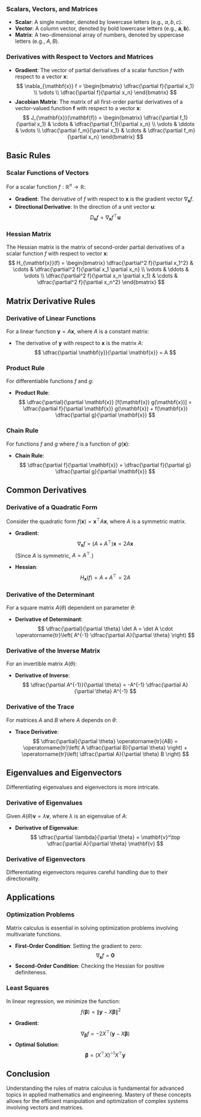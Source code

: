 
### Scalars, Vectors, and Matrices

- **Scalar**: A single number, denoted by lowercase letters (e.g., $a, b, c$).
- **Vector**: A column vector, denoted by bold lowercase letters (e.g., $\mathbf{a}, \mathbf{b}$).
- **Matrix**: A two-dimensional array of numbers, denoted by uppercase letters (e.g., $A, B$).

### Derivatives with Respect to Vectors and Matrices

- **Gradient**: The vector of partial derivatives of a scalar function $f$ with respect to a vector $\mathbf{x}$:
  $$
  \nabla_{\mathbf{x}} f = \begin{bmatrix} \dfrac{\partial f}{\partial x_1} \\ \vdots \\ \dfrac{\partial f}{\partial x_n} \end{bmatrix}
  $$
- **Jacobian Matrix**: The matrix of all first-order partial derivatives of a vector-valued function $\mathbf{f}$ with respect to a vector $\mathbf{x}$:
  $$
  J_{\mathbf{x}}(\mathbf{f}) = \begin{bmatrix} \dfrac{\partial f_1}{\partial x_1} & \cdots & \dfrac{\partial f_1}{\partial x_n} \\ \vdots & \ddots & \vdots \\ \dfrac{\partial f_m}{\partial x_1} & \cdots & \dfrac{\partial f_m}{\partial x_n} \end{bmatrix}
  $$

## Basic Rules

### Scalar Functions of Vectors

For a scalar function $f: \mathbb{R}^n \rightarrow \mathbb{R}$:

- **Gradient**: The derivative of $f$ with respect to $\mathbf{x}$ is the gradient vector $\nabla_{\mathbf{x}} f$.
- **Directional Derivative**: In the direction of a unit vector $\mathbf{u}$:
  $$
  D_{\mathbf{u}} f = \nabla_{\mathbf{x}} f^\top \mathbf{u}
  $$

### Hessian Matrix

The Hessian matrix is the matrix of second-order partial derivatives of a scalar function $f$ with respect to vector $\mathbf{x}$:
$$
H_{\mathbf{x}}(f) = \begin{bmatrix} \dfrac{\partial^2 f}{\partial x_1^2} & \cdots & \dfrac{\partial^2 f}{\partial x_1 \partial x_n} \\ \vdots & \ddots & \vdots \\ \dfrac{\partial^2 f}{\partial x_n \partial x_1} & \cdots & \dfrac{\partial^2 f}{\partial x_n^2} \end{bmatrix}
$$

## Matrix Derivative Rules

### Derivative of Linear Functions

For a linear function $\mathbf{y} = A\mathbf{x}$, where $A$ is a constant matrix:

- The derivative of $\mathbf{y}$ with respect to $\mathbf{x}$ is the matrix $A$:
  $$
  \dfrac{\partial \mathbf{y}}{\partial \mathbf{x}} = A
  $$

### Product Rule

For differentiable functions $f$ and $g$:

- **Product Rule**:
  $$
  \dfrac{\partial}{\partial \mathbf{x}} [f(\mathbf{x}) g(\mathbf{x})] = \dfrac{\partial f}{\partial \mathbf{x}} g(\mathbf{x}) + f(\mathbf{x}) \dfrac{\partial g}{\partial \mathbf{x}}
  $$

### Chain Rule

For functions $f$ and $g$ where $f$ is a function of $g(\mathbf{x})$:

- **Chain Rule**:
  $$
  \dfrac{\partial f}{\partial \mathbf{x}} = \dfrac{\partial f}{\partial g} \dfrac{\partial g}{\partial \mathbf{x}}
  $$

## Common Derivatives

### Derivative of a Quadratic Form

Consider the quadratic form $f(\mathbf{x}) = \mathbf{x}^\top A \mathbf{x}$, where $A$ is a symmetric matrix.

- **Gradient**:
  $$
  \nabla_{\mathbf{x}} f = (A + A^\top) \mathbf{x} = 2A \mathbf{x}
  $$
  (Since $A$ is symmetric, $A = A^\top$.)

- **Hessian**:
  $$
  H_{\mathbf{x}}(f) = A + A^\top = 2A
  $$

### Derivative of the Determinant

For a square matrix $A(\theta)$ dependent on parameter $\theta$:

- **Derivative of Determinant**:
  $$
  \dfrac{\partial}{\partial \theta} \det A = \det A \cdot \operatorname{tr}\left( A^{-1} \dfrac{\partial A}{\partial \theta} \right)
  $$

### Derivative of the Inverse Matrix

For an invertible matrix $A(\theta)$:

- **Derivative of Inverse**:
  $$
  \dfrac{\partial A^{-1}}{\partial \theta} = -A^{-1} \dfrac{\partial A}{\partial \theta} A^{-1}
  $$

### Derivative of the Trace

For matrices $A$ and $B$ where $A$ depends on $\theta$:

- **Trace Derivative**:
  $$
  \dfrac{\partial}{\partial \theta} \operatorname{tr}(AB) = \operatorname{tr}\left( A \dfrac{\partial B}{\partial \theta} \right) + \operatorname{tr}\left( \dfrac{\partial A}{\partial \theta} B \right)
  $$

## Eigenvalues and Eigenvectors

Differentiating eigenvalues and eigenvectors is more intricate.

### Derivative of Eigenvalues

Given $A(\theta) \mathbf{v} = \lambda \mathbf{v}$, where $\lambda$ is an eigenvalue of $A$:

- **Derivative of Eigenvalue**:
  $$
  \dfrac{\partial \lambda}{\partial \theta} = \mathbf{v}^\top \dfrac{\partial A}{\partial \theta} \mathbf{v}
  $$

### Derivative of Eigenvectors

Differentiating eigenvectors requires careful handling due to their directionality.

## Applications

### Optimization Problems

Matrix calculus is essential in solving optimization problems involving multivariate functions.

- **First-Order Condition**: Setting the gradient to zero:
  $$
  \nabla_{\mathbf{x}} f = \mathbf{0}
  $$
- **Second-Order Condition**: Checking the Hessian for positive definiteness.

### Least Squares

In linear regression, we minimize the function:
$$
f(\mathbf{\beta}) = \|\mathbf{y} - X\mathbf{\beta}\|^2
$$

- **Gradient**:
  $$
  \nabla_{\mathbf{\beta}} f = -2 X^\top (\mathbf{y} - X\mathbf{\beta})
  $$
- **Optimal Solution**:
  $$
  \mathbf{\beta} = (X^\top X)^{-1} X^\top \mathbf{y}
  $$

## Conclusion

Understanding the rules of matrix calculus is fundamental for advanced topics in applied mathematics and engineering. Mastery of these concepts allows for the efficient manipulation and optimization of complex systems involving vectors and matrices.
